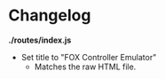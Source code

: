 # Changelog

**./routes/index.js**
* Set title to "FOX Controller Emulator"
	* Matches the raw HTML file.
